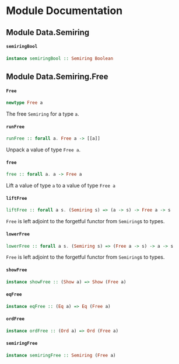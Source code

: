# Module Documentation

## Module Data.Semiring

#### `semiringBool`

``` purescript
instance semiringBool :: Semiring Boolean
```



## Module Data.Semiring.Free

#### `Free`

``` purescript
newtype Free a
```

The free `Semiring` for a type `a`.

#### `runFree`

``` purescript
runFree :: forall a. Free a -> [[a]]
```

Unpack a value of type `Free a`.

#### `free`

``` purescript
free :: forall a. a -> Free a
```

Lift a value of type `a` to a value of type `Free a`

#### `liftFree`

``` purescript
liftFree :: forall a s. (Semiring s) => (a -> s) -> Free a -> s
```

`Free` is left adjoint to the forgetful functor from `Semiring`s to types.

#### `lowerFree`

``` purescript
lowerFree :: forall a s. (Semiring s) => (Free a -> s) -> a -> s
```

`Free` is left adjoint to the forgetful functor from `Semiring`s to types.

#### `showFree`

``` purescript
instance showFree :: (Show a) => Show (Free a)
```


#### `eqFree`

``` purescript
instance eqFree :: (Eq a) => Eq (Free a)
```


#### `ordFree`

``` purescript
instance ordFree :: (Ord a) => Ord (Free a)
```


#### `semiringFree`

``` purescript
instance semiringFree :: Semiring (Free a)
```